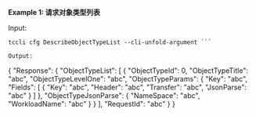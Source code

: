 **Example 1: 请求对象类型列表**



Input: 

```
tccli cfg DescribeObjectTypeList --cli-unfold-argument ```

Output: 
```
{
    "Response": {
        "ObjectTypeList": [
            {
                "ObjectTypeId": 0,
                "ObjectTypeTitle": "abc",
                "ObjectTypeLevelOne": "abc",
                "ObjectTypeParams": {
                    "Key": "abc",
                    "Fields": [
                        {
                            "Key": "abc",
                            "Header": "abc",
                            "Transfer": "abc",
                            "JsonParse": "abc"
                        }
                    ]
                },
                "ObjectTypeJsonParse": {
                    "NameSpace": "abc",
                    "WorkloadName": "abc"
                }
            }
        ],
        "RequestId": "abc"
    }
}
```

